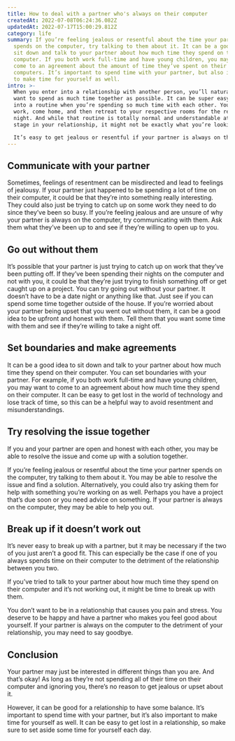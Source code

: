 ```yaml
---
title: How to deal with a partner who's always on their computer
createdAt: 2022-07-08T06:24:36.082Z
updatedAt: 2022-07-17T15:00:29.812Z
category: life
summary: If you’re feeling jealous or resentful about the time your partner
  spends on the computer, try talking to them about it. It can be a good idea to
  sit down and talk to your partner about how much time they spend on their
  computer. If you both work full-time and have young children, you may want to
  come to an agreement about the amount of time they’ve spent on their
  computers. It’s important to spend time with your partner, but also important
  to make time for yourself as well.
intro: >-
  When you enter into a relationship with another person, you’ll naturally
  want to spend as much time together as possible. It can be super easy to fall
  into a routine when you’re spending so much time with each other. You go to
  work, come home, and then retreat to your respective rooms for the rest of the
  night. And while that routine is totally normal and understandable at this
  stage in your relationship, it might not be exactly what you’re looking for. 

  It’s easy to get jealous or resentful if your partner is always on their computer — but that doesn’t mean that there isn’t a reason for their constant use of it. It could be that they are really passionate about something they’re researching online or maybe they have an online business venture they’ve been working on for a while now. However, if this is causing tension between you two, speak up! They may not even realize how much time they spend on their computer and just how much of an impact it has on your relationship. Here are some ways to deal with a partner who's always on their computer:
---
```


## Communicate with your partner

Sometimes, feelings of resentment can be misdirected and lead to feelings of jealousy. If your partner just happened to be spending a lot of time on their computer, it could be that they’re into something really interesting. They could also just be trying to catch up on some work they need to do since they’ve been so busy.
If you’re feeling jealous and are unsure of why your partner is always on the computer, try communicating with them. Ask them what they’ve been up to and see if they’re willing to open up to you.

## Go out without them

It’s possible that your partner is just trying to catch up on work that they’ve been putting off. If they’ve been spending their nights on the computer and not with you, it could be that they’re just trying to finish something off or get caught up on a project.
You can try going out without your partner. It doesn’t have to be a date night or anything like that. Just see if you can spend some time together outside of the house.
If you’re worried about your partner being upset that you went out without them, it can be a good idea to be upfront and honest with them. Tell them that you want some time with them and see if they’re willing to take a night off.

## Set boundaries and make agreements

It can be a good idea to sit down and talk to your partner about how much time they spend on their computer.
You can set boundaries with your partner. For example, if you both work full-time and have young children, you may want to come to an agreement about how much time they spend on their computer. It can be easy to get lost in the world of technology and lose track of time, so this can be a helpful way to avoid resentment and misunderstandings.

## Try resolving the issue together

If you and your partner are open and honest with each other, you may be able to resolve the issue and come up with a solution together.

If you’re feeling jealous or resentful about the time your partner spends on the computer, try talking to them about it. You may be able to resolve the issue and find a solution. Alternatively, you could also try asking them for help with something you’re working on as well. Perhaps you have a project that’s due soon or you need advice on something. If your partner is always on the computer, they may be able to help you out.

## Break up if it doesn’t work out

It’s never easy to break up with a partner, but it may be necessary if the two of you just aren’t a good fit. This can especially be the case if one of you always spends time on their computer to the detriment of the relationship between you two.

If you’ve tried to talk to your partner about how much time they spend on their computer and it’s not working out, it might be time to break up with them.

You don’t want to be in a relationship that causes you pain and stress. You deserve to be happy and have a partner who makes you feel good about yourself. If your partner is always on the computer to the detriment of your relationship, you may need to say goodbye.

## Conclusion

Your partner may just be interested in different things than you are. And that’s okay! As long as they’re not spending all of their time on their computer and ignoring you, there’s no reason to get jealous or upset about it.

However, it can be good for a relationship to have some balance. It’s important to spend time with your partner, but it’s also important to make time for yourself as well. It can be easy to get lost in a relationship, so make sure to set aside some time for yourself each day.
